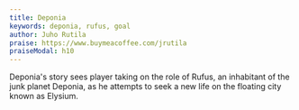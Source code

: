 ```yaml
---
title: Deponia
keywords: deponia, rufus, goal
author: Juho Rutila
praise: https://www.buymeacoffee.com/jrutila
praiseModal: h10
---
```


Deponia's story sees player taking on the role of Rufus, an inhabitant of the junk planet Deponia, as he attempts to seek a new life on the floating city known as Elysium.

